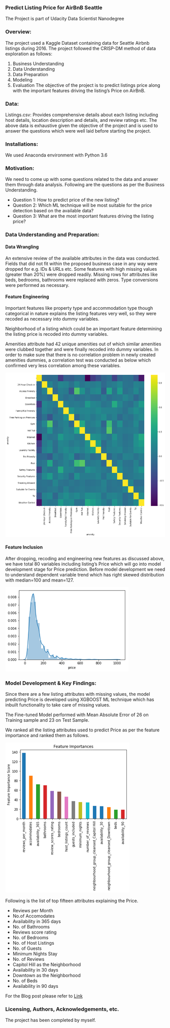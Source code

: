 ### Predict Listing Price for AirBnB Seattle 
The Project is part of Udacity Data Scientist Nanodegree


### Overview:
The project used a Kaggle Dataset containing data for Seattle Airbnb listings during 2016.
The project followed the CRISP-DM method of data exploration as follows:
1.	Business Understanding
2.	Data Understanding
3.	Data Preparation
4.	Modeling
5.	Evaluation
The objective of the project is to predict listings price along with the important features driving the listing’s Price on AirBnB.
 

### Data:
Listings.csv: Provides comprehensive details about each listing including host details, location description and details, and review ratings etc.
The above data is exhaustive given the objective of the project and is used to answer the questions which were well laid before starting the project.


### Installations:
We used Anaconda environment with Python 3.6

### Motivation:
We need to come up with some questions related to the data and answer them through data analysis.
Following are the questions as per the Business Understanding.

- Question 1: How to predict price of the new listing?
- Question 2: Which ML technique will be most suitable for the price detection based on the available data?
- Question 3: What are the most important features driving the listing price? 


### Data Understanding and Preparation:
#### Data Wrangling 
An extensive review of the available attributes in the data was conducted. Fields that did not fit within the proposed business case in any way were dropped for e.g. IDs & URLs etc. Some features with high missing values (greater than 20%) were dropped readily. Missing rows for attributes like beds, bedrooms, bathrooms were replaced with zeros. Type conversions were performed as necessary. 

#### Feature Engineering
Important features like property type and accommodation type though categorical in nature explains the listing features very well, so they were recoded as necessary into dummy variables.

Neighborhood of a listing which could be an important feature determining the listing price is recoded into dummy variables.

Amenities attribute had 42 unique amenities out of which similar amenities were clubbed together and were finally recoded into dummy variables. In order to make sure that there is no correlation problem in newly created amenities dummies, a correlation test was conducted as below which confirmed very less correlation among these variables.

![Equalizer](https://github.com/ketanchangotra/Udacity-Project/blob/master/Correlation%20chart.png)

#### Feature Inclusion
After dropping, recoding and engineering new features as discussed above, we have total 80 variables including listing’s Price which will go into model development stage for Price prediction.
Before model development we need to understand dependent variable trend which has right skewed distribution with median=100 and mean=127.

![Equalizer](https://github.com/ketanchangotra/Udacity-Project/blob/master/Price%20Distn.png)

### Model Development & Key Findings:
Since there are a few listing attributes with missing values, the model predicting Price is developed using XGBOOST ML technique which has inbuilt functionality to take care of missing values. 

The Fine-tuned Model performed with Mean Absolute Error of 26 on Training sample and 23 on Test Sample.

We ranked all the listing attributes used to predict Price as per the feature importance and ranked them as follows.

![Equalizer](https://github.com/ketanchangotra/Udacity-Project/blob/master/Feature%20Importance.png)

Following is the list of top fifteen attributes explaining the Price.
- Reviews per Month
- No.of Accomodates
- Availability in 365 days
- No. of Bathrooms
- Reviews score rating
- No. of Bedrooms
- No. of Host Listings
- No. of Guests
- Minimum Nights Stay
- No. of Reviews
- Capitol Hill as the Neighborhood
- Availability in 30 days
- Downtown as the Neighborhood
- No. of Beds
- Availability in 90 days

For the Blog post please refer to [Link](https://medium.com/@ketanchangotra/airbnb-listing-price-prediction-672f271a63f9)
### Licensing, Authors, Acknowledgements, etc.
The project has been completed by myself.





